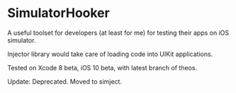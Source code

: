 SimulatorHooker
==========

A useful toolset for developers (at least for me) for testing their apps on iOS simulator.

Injector library would take care of loading code into UIKit applications.

Tested on Xcode 8 beta, iOS 10 beta, with latest branch of theos.

Update: Deprecated. Moved to simject.
